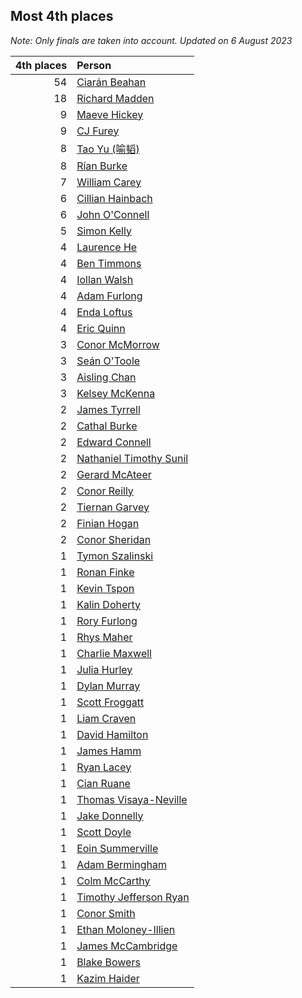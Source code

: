 ## Most 4th places

*Note: Only finals are taken into account.*
*Updated on  6 August 2023*

| 4th places | Person |
| ---: | :--- |
| 54 | [Ciarán Beahan](https://www.worldcubeassociation.org/persons/2012BEAH01) |
| 18 | [Richard Madden](https://www.worldcubeassociation.org/persons/2017MADD04) |
| 9 | [Maeve Hickey](https://www.worldcubeassociation.org/persons/2017HICK06) |
| 9 | [CJ Furey](https://www.worldcubeassociation.org/persons/2022FURE01) |
| 8 | [Tao Yu (喻韬)](https://www.worldcubeassociation.org/persons/2012YUTA01) |
| 8 | [Rían Burke](https://www.worldcubeassociation.org/persons/2019BURK05) |
| 7 | [William Carey](https://www.worldcubeassociation.org/persons/2019CARE02) |
| 6 | [Cillian Hainbach](https://www.worldcubeassociation.org/persons/2022HAIN04) |
| 6 | [John O'Connell](https://www.worldcubeassociation.org/persons/2015OCON03) |
| 5 | [Simon Kelly](https://www.worldcubeassociation.org/persons/2017KELL08) |
| 4 | [Laurence He](https://www.worldcubeassociation.org/persons/2019HELA03) |
| 4 | [Ben Timmons](https://www.worldcubeassociation.org/persons/2017TIMM01) |
| 4 | [Iollan Walsh](https://www.worldcubeassociation.org/persons/2021WALS03) |
| 4 | [Adam Furlong](https://www.worldcubeassociation.org/persons/2019FURL04) |
| 4 | [Enda Loftus](https://www.worldcubeassociation.org/persons/2021LOFT01) |
| 4 | [Eric Quinn](https://www.worldcubeassociation.org/persons/2019QUIN11) |
| 3 | [Conor McMorrow](https://www.worldcubeassociation.org/persons/2019MCMO01) |
| 3 | [Seán O'Toole](https://www.worldcubeassociation.org/persons/2017OTOO03) |
| 3 | [Aisling Chan](https://www.worldcubeassociation.org/persons/2014CHAN05) |
| 3 | [Kelsey McKenna](https://www.worldcubeassociation.org/persons/2012MCKE01) |
| 2 | [James Tyrrell](https://www.worldcubeassociation.org/persons/2019TYRR01) |
| 2 | [Cathal Burke](https://www.worldcubeassociation.org/persons/2021BURK03) |
| 2 | [Edward Connell](https://www.worldcubeassociation.org/persons/2018CONN04) |
| 2 | [Nathaniel Timothy Sunil](https://www.worldcubeassociation.org/persons/2022SUNI01) |
| 2 | [Gerard McAteer](https://www.worldcubeassociation.org/persons/2016MCAT01) |
| 2 | [Conor Reilly](https://www.worldcubeassociation.org/persons/2022REIL01) |
| 2 | [Tiernan Garvey](https://www.worldcubeassociation.org/persons/2022GARV01) |
| 2 | [Finian Hogan](https://www.worldcubeassociation.org/persons/2022HOGA01) |
| 2 | [Conor Sheridan](https://www.worldcubeassociation.org/persons/2012SHER01) |
| 1 | [Tymon Szalinski](https://www.worldcubeassociation.org/persons/2021SZAL01) |
| 1 | [Ronan Finke](https://www.worldcubeassociation.org/persons/2021FINK02) |
| 1 | [Kevin Tspon](https://www.worldcubeassociation.org/persons/2021TSPO01) |
| 1 | [Kalin Doherty](https://www.worldcubeassociation.org/persons/2021DOHE02) |
| 1 | [Rory Furlong](https://www.worldcubeassociation.org/persons/2022FURL01) |
| 1 | [Rhys Maher](https://www.worldcubeassociation.org/persons/2022MAHE05) |
| 1 | [Charlie Maxwell](https://www.worldcubeassociation.org/persons/2022MAXW02) |
| 1 | [Julia Hurley](https://www.worldcubeassociation.org/persons/2022HURL02) |
| 1 | [Dylan Murray](https://www.worldcubeassociation.org/persons/2021MURR02) |
| 1 | [Scott Froggatt](https://www.worldcubeassociation.org/persons/2019FROG01) |
| 1 | [Liam Craven](https://www.worldcubeassociation.org/persons/2017CRAV01) |
| 1 | [David Hamilton](https://www.worldcubeassociation.org/persons/2011HAMI02) |
| 1 | [James Hamm](https://www.worldcubeassociation.org/persons/2012HAMM01) |
| 1 | [Ryan Lacey](https://www.worldcubeassociation.org/persons/2013LACE02) |
| 1 | [Cian Ruane](https://www.worldcubeassociation.org/persons/2013RUAN01) |
| 1 | [Thomas Visaya-Neville](https://www.worldcubeassociation.org/persons/2014VISA01) |
| 1 | [Jake Donnelly](https://www.worldcubeassociation.org/persons/2015DONN01) |
| 1 | [Scott Doyle](https://www.worldcubeassociation.org/persons/2015DOYL04) |
| 1 | [Eoin Summerville](https://www.worldcubeassociation.org/persons/2016SUMM02) |
| 1 | [Adam Bermingham](https://www.worldcubeassociation.org/persons/2020BERM02) |
| 1 | [Colm McCarthy](https://www.worldcubeassociation.org/persons/2018MCCA02) |
| 1 | [Timothy Jefferson Ryan](https://www.worldcubeassociation.org/persons/2018RYAN04) |
| 1 | [Conor Smith](https://www.worldcubeassociation.org/persons/2018SMIT37) |
| 1 | [Ethan Moloney-Illien](https://www.worldcubeassociation.org/persons/2019MOLO02) |
| 1 | [James McCambridge](https://www.worldcubeassociation.org/persons/2019MCCA09) |
| 1 | [Blake Bowers](https://www.worldcubeassociation.org/persons/2010BOWE01) |
| 1 | [Kazim Haider](https://www.worldcubeassociation.org/persons/2019HAID03) |

